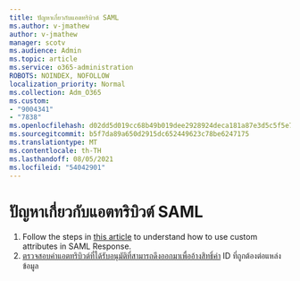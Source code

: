 ```yaml
---
title: ปัญหาเกี่ยวกับแอตทริบิวต์ SAML
ms.author: v-jmathew
author: v-jmathew
manager: scotv
ms.audience: Admin
ms.topic: article
ms.service: o365-administration
ROBOTS: NOINDEX, NOFOLLOW
localization_priority: Normal
ms.collection: Adm_O365
ms.custom:
- "9004341"
- "7838"
ms.openlocfilehash: d02dd5d019cc68b49b019dee2928924deca181a87e3d5c5f5e7689a8eb5664e2
ms.sourcegitcommit: b5f7da89a650d2915dc652449623c78be6247175
ms.translationtype: MT
ms.contentlocale: th-TH
ms.lasthandoff: 08/05/2021
ms.locfileid: "54042901"
---
```

# <a name="issues-with-saml-attributes"></a>ปัญหาเกี่ยวกับแอตทริบิวต์ SAML

1. Follow the steps in [this article](https://docs.microsoft.com/answers/questions/99054/how-to-use-custom-attributes-in-saml-response.html) to understand how to use custom attributes in SAML Response.
2. [ตรวจสอบค่าแอตทริบิวต์ที่ได้รับอนุมัติที่สามารถดึงออกมาเพื่ออ้างสิทธิ์ค่า](https://docs.microsoft.com/azure/active-directory/develop/active-directory-claims-mapping#table-3-valid-id-values-per-source) ID ที่ถูกต้องต่อแหล่งข้อมูล
